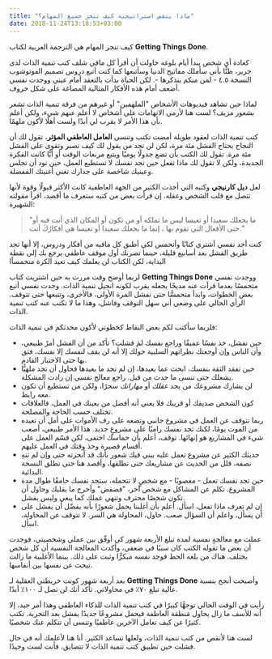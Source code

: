 ```yaml
---
title: "ماذا ينقص استراتيجية كيف تنجز جميع المهام؟"
date: 2018-11-24T13:18:53+03:00
---
```


كيف تنجز المهام هي الترجمة العربية لكتاب **Getting Things Done**.

كعادة أي شخص يبدأ أيام بلوغه حاولت أن أقرأ كل مافي شلف كتب تنمية الذات لدى جرير، ظنًّا بأني سأملك مفاتيح الدنيا وسأتبعها كما كنت أتبع دروس تصميم الفوتوشوب النسخة ٤.٥ - لمن منكم يتذكرها -. لكن الحياة بدأت بالتعقد أمام عيني ووجدت نفسي أضعف أمام هذه الأفكار المثالية المصاغة على شكل حروف.

لماذا حين تشاهد فيديوهات الأشخاص "الملهمين" أو غيرهم من فرقة تنمية الذات تشعر بشعور مزيف؟ لست هنا لأرمي الاتهامات على أشخاص لا أعلم عنهم شيء، ولكن أعلم بأن هذا الأمر لا يقرب لي أبدًا ولست أهلًا لأكون ملهمًا. 

كتب تنمية الذات لعقود طويلة أمضت تكتب وتنسى **العامل العاطفي المؤثر**، تقول لك أن النجاح يحتاج الفشل مئة مرة، لكن لن تجد من يقول لك كيف تصبر وتقوى على الفشل مئة مرة. تقول لك الكتب بأن تضع جدولًا يوميًا ويتبع مربعات الوقت أو أيًّا كانت الفكرة الجديدة، ولكن لا تقول لك ماذا تفعل حين تجد نفسك لا تستطيع العمل، حين تود أن تجلس وعينيك شاخصة على جدارك تغني أغنيتك المفضلة. 

لعل **ديل كارنيجي** وكتبه التي أخذت الكثير من الجهة العاطفية كانت الأكثر قبولًا وقوة لأنها تتصل مع قلب الشخص وعقله. إن قرأت بعض من كتبه ستعرف ما أقصد، اقرأ مقولته الشهيرة:
> "ما يجعلك سعيدا أو تعيسا ليس ما تملكه أو من تكون أو المكان الذي أنت فيه أو حتى الأفعال التي تقوم بها ، إنما ما يجعلك سعيدا أو تعيسا هي أفكارُكَ أنت." 

كنت أجد نفسي أشتري كتابًا وأتحمس لكي أطبق كل مافيه من أفكار ودروس، إلا أنها تجد طريق الفشل بعد أسابيع قليلة، حينما تضربك أول موقف عاطفي يرجع بك إلى نقطة البداية، لكن الكتاب لن يعلمك كيف تعيد الكرة متحمساًا 

لربما أوضح وقت مررت به حين اشتريت كتاب **Getting Things Done** ووجدت نفسي متحمسًا بعدما قرأت عنه مديحًا يجعله يقرب لكونه انجيل تنمية الذات. وجدت نفسي أتبع بعض الخطوات، وابدأ متحمسًّا حتى تفشل المرة الأولى، فالأخرى، وتتبعها حتى تتوقف. الرأي الحالي على وضعي أني سهل التوقف وفاشل، وهذا ما لا تكتب عنه كتب تنمية الذات. 

فلربما سأكتب لكم بعض النقاط كخطوتي لأكون محدثكم في تنمية الذات:

*  حين تفشل، خذ نفسًا عميقًا وراجع نفسك لمَ فشلت؟ تأكد من أن الفشل أمرٌ طبيعي، وأن الناس وإن أوجعتك نظراتهم السلبية حولك إلا أنه لن يقف لنفسك إلا نفسك، فثق بها حتى الاختبار القادم.
* حين تفقد الثقة بنفسك، ابحث عما يعيدها، إن لم تجد ما يعيدها فحاول أن تجد ملهيًّا يشغلك حتى تنسى ما حدث من قبل. راجع معالج نفسي إن زادت المشكلة. 
* لن يشارك مشروعك من يجد *عقلك* أو *مهاراتك* سحرًا، ولكن من تستطيع أن تكون معه رابط. 
* كون الشخص صديقك أو قريبك فلا يعني أنه أفضل من يعينك في العمل، فالعلاقات تختلف حسب الحاجة والمصلحة. 
* ربما تتوقف عن العمل في مشروع جانبي وتضعه على رف الأموات على أمل أن تعيده من الموت يومًا، لكنك تجد نفسك راميًا على مشروعٍ جديد. هذا الأمر طبيعي، أصعب شيء في المشاريع هو إنهائها. توقف، أعلم بأن حماسك اختفى، لكن قسّم العمل على أقسام قصيرة وخذ وقتك في العمل عليهم. 
* حديثك الكثير عن مشروع تعمل عليه يبني فيك شعور بأنك قد أنجزته حتى وإن لم تنهِ نصفه، قلل من الحديث عن مشاريعك حتى تطلقها، وأقصد هنا حتى تطلق النسخة البدائية. 
* حين تجد نفسك تعمل - مغصوبًا - مع شخصٍ لا تتحمله، ستجد نفسك حامقًا طوال مدة المشروع. تكلم عن المشاكل مع شخص آخر، "فضفض" وأخرج ما بقلبك وحاول أن تكون شخصًا محترف وتنهي عملك كما يبغي وليس بفشل. 
* إن لم تعرف ماذا تفعل، اسأل. أعلم بأن أغلبنا يحمل شعورًا بأنه يفضّل أن يفشل على أن يسأل، واعلم أن السؤال صعب. حاول، المحاولة هي السر. لا تتوقف عن المحاولة، اسأل. 

عملت مع معالجةٍ نفسية لمدة تبلغ الأربعة شهور كي أوفّق بين عملي وشخصيتي، فوجدت أن بعض ما تقوله الكتب كان سببًا في ضعفي، وأكدت المعالجة النفسية أن كل شخص يختلف. هناك من بلغه الحط فوجد نفسه مبكرًّا وثبت على ذلك. بينما الأغلبية ما زالت تبحث عن نفسها بين أنفاسها. 

بعد أربعة شهور كونت خريطتي العقلية لـ **Getting Things Done** وأصبحت أنجح بنسبة عالية تبلغ ٧٠٪ في محاولاتي. تأكد أنك لن تصل لـ ١٠٠٪ أبدًا. 

رأيت في الوقت الحالي توجهًّا كبيرًا في كتب تنمية الذات للذكاء العاطفي وهذا أمر جيد، إلا أنه للأسف ما زال يحاول مَنطقة العاطفة فيحمل مشروعًا جديدًا يفشل بعد التجربة. تكتب كثيرًا عن كيف تعامل الآخرين عاطفيًا وتنسى أن تتكلم عنك شخصيًا. 

لست هنا لأنقص من كتب تنمية الذات، ولعلها تساعد الكثير. أنا هنا لأعلمك أنه في حال فشلت حين تطبيق كتب تنمية الذات لا تتضايق، فأنت لست وحيدًا. 
